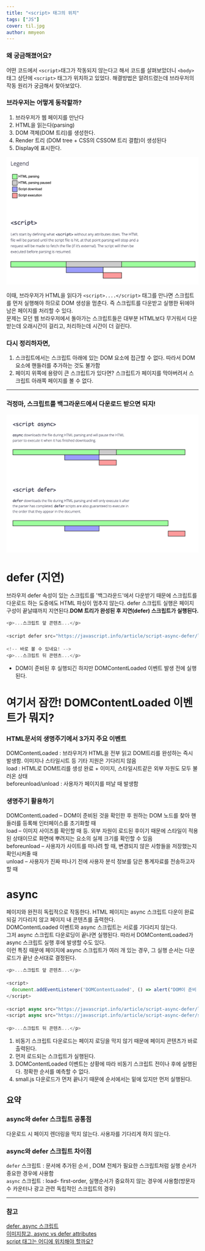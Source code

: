 ```yaml
---
title: "<script> 태그의 위치"
tags: ["JS"]
cover: til.jpg
author: mmyeon
---
```


### 왜 궁금해졌어요?

어떤 코드에서 `<script>`태그가 작동되지 않는다고 해서 코드를 살펴보았더니 `<body>`태그 상단에 `<script>` 태그가 위치하고 있었다.
해결방법은 알려드렸는데 브라우저의 작동 원리가 궁금해서 찾아보았다.

### 브라우저는 어떻게 동작할까?

1.  브라우저가 웹 페이지를 만난다
2.  HTML을 읽는다(parsing)
3.  DOM 객체(DOM 트리)를 생성한다.
4.  Render 트리 (DOM tree + CSS의 CSSOM 트리 결합)이 생성된다
5.  Display에 표시한다.

![이미지](./script1.png)

이때, 브라우저가 HTML을 읽다가 `<script>....</script>` 태그를 만나면 스크립트를 먼저 실행해야 하므로 DOM 생성을 멈춘다.
즉 스크립트를 다운받고 실행한 뒤에야 남은 페이지를 처리할 수 있다.<br>
문제는 모던 웹 브라우저에서 돌아가는 스크립트들은 대부분 HTML보다 무거워서 다운받는데 오래시간이 걸리고, 처리하는데 시간이 더 걸린다.<br>

### 다시 정리하자면,

1. 스크립트에서는 스크립트 아래에 있는 DOM 요소에 접근할 수 없다. 따라서 DOM 요소에 핸들러를 추가하는 것도 불가함
2. 페이지 위쪽에 용량이 큰 스크립트가 있다면? 스크립트가 페이지를 막아버려서 스크립트 아래쪽 페이지를 볼 수 없다.

---

### 걱정마, 스크립트를 백그라운드에서 다운로드 받으면 되지!

![이미지](./script2.png)

# defer (지연)

브라우저 defer 속성이 있는 스크립트를 '백그라운드'에서 다운받기 때문에 스크립트를 다운로드 하는 도중에도 HTML 파싱이 멈추지 않는다.
defer 스크립트 실행은 페이지 구성이 끝날떄까지 지연된다.<b>DOM 트리가 완성된 후 지연(defer) 스크립트가 실행된다.</b>

```js
<p>...스크립트 앞 콘텐츠...</p>

<script defer src="https://javascript.info/article/script-async-defer/long.js?speed=1"></script>

<!-- 바로 볼 수 있네요! -->
<p>...스크립트 뒤 콘텐츠...</p>
```

- DOM이 준비된 후 실행되긴 하지만 DOMContentLoaded 이벤트 발생 전에 실행된다.

# 여기서 잠깐! DOMContentLoaded 이벤트가 뭐지?

### HTML문서의 생명주기에서 3가지 주요 이벤트

DOMContentLoaded : 브라우저가 HTML을 전부 읽고 DOM트리를 완성하는 즉시 발생함. 이미지나 스타일시트 등 기타 지원은 기다리지 않음<br>
load : HTML로 DOM트리를 생성 완료 + 이미지, 스타일시트같은 외부 자원도 모두 불러온 상태<br>
beforeunload/unload : 사용자가 페이지를 떠날 때 발생함<br>

### 생명주기 활용하기

DOMContentLoaded – DOM이 준비된 것을 확인한 후 원하는 DOM 노드를 찾아 핸들러를 등록해 인터페이스를 초기화할 때<br>
load – 이미지 사이즈를 확인할 때 등. 외부 자원이 로드된 후이기 때문에 스타일이 적용된 상태이므로 화면에 뿌려지는 요소의 실제 크기를 확인할 수 있음<br>
beforeunload – 사용자가 사이트를 떠나려 할 때, 변경되지 않은 사항들을 저장했는지 확인시켜줄 때<br>
unload – 사용자가 진짜 떠나기 전에 사용자 분석 정보를 담은 통계자료를 전송하고자 할 때<br>

# async

페이지와 완전히 독립적으로 작동한다. HTML 페이지는 async 스크립트 다운이 완료되길 기다리지 않고 페이지 내 콘텐츠를 출력한다.<br>
DOMContentLoaded 이벤트와 async 스크립트는 서로를 기다리지 않는다.<br>
그저 async 스크립트 다운로딩이 끝나면 실행된다. 따라서 DOMContentLoaded가 async 스크립트 실행 후에 발생할 수도 있다.<br>
이런 특징 때문에 페이지에 async 스크립트가 여러 개 있는 경우, 그 실행 순서는 다운로드가 끝난 순서대로 결정된다.<br>

```js
<p>...스크립트 앞 콘텐츠...</p>

<script>
  document.addEventListener('DOMContentLoaded', () => alert("DOM이 준비 되었습니다!"));
</script>

<script async src="https://javascript.info/article/script-async-defer/long.js"></script>
<script async src="https://javascript.info/article/script-async-defer/small.js"></script>

<p>...스크립트 뒤 콘텐츠...</p>

```

1. 비동기 스크립트 다운로드는 페이지 로딩을 막지 않기 때문에 페이지 콘텐츠가 바로 출력된다.
2. 먼저 로드되는 스크립트가 실행된다.
3. DOMContentLoaded 이벤트는 상황에 따라 비동기 스크립트 전이나 후에 실행된다. 정확한 순서를 예측할 수 없다.
4. small.js 다운로드가 먼저 끝나기 때문에 순서에서는 밑에 있지만 먼저 실행된다.

## 요약

### async와 defer 스크립트 공통점

다운로드 시 페이지 렌더링을 막지 않는다. 사용자를 기다리게 하지 않는다.

### async와 defer 스크립트 차이점

`defer` 스크립트 : 문서에 추가된 순서 , DOM 전체가 필요한 스크립트처럼 실행 순서가 중요한 경우에 사용함<br>
`async` 스크립트 : load- first-order, 실행순서가 중요하지 않는 경우에 사용함(방문자 수 카운터나 광고 관련 독립적인 스크립트의 경우)

---

### 참고

[defer, async 스크립트](https://ko.javascript.info/script-async-defer)<br>
[이미지참고, async vs defer attributes](https://www.growingwiththeweb.com/2014/02/async-vs-defer-attributes.html)<br>
[script 태그는 어디에 위치해야 할까요?](https://velog.io/@takeknowledge/script-%ED%83%9C%EA%B7%B8%EB%8A%94-%EC%96%B4%EB%94%94%EC%97%90-%EC%9C%84%EC%B9%98%ED%95%B4%EC%95%BC-%ED%95%A0%EA%B9%8C%EC%9A%94)<br>
